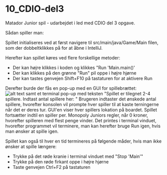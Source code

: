 # 10_CDIO-del3

Matador Junior spil - udarbejdet i led med CDIO del 3 opgave.


Sådan spiller man:

Spillet initialiseres ved at først navigere til src/main/java/Game/Main filen, som der dobbeltklikkes på for at åbne i IntelliJ.

Herefter kan spillet køres ved flere forskellige metoder:

- Der kan højre klikkes i koden og klikkes "Run 'Main.main()'
- Der kan klikkes på den grønne "Run" pil oppe i højre hjørne
- Der kan tastes genvejen Shift+F10 på tastaturen for at aktivere Run

Derefter burde der fås en pop-up med en GUI for spillebrættet: <br />
![alt text](https://i.imgur.com/NodN4Cd.png)
samt et terminal pop-up med teksten "Spillet er tilegnet 2-4 spillere. Indtast antal spillere her: "
Brugeren indtaster det ønskede antal spillere, hvorefter konsolen vil prompte hver spiller til at kaste terningerne når det er deres tur.
GUI'en viser hver spillers lokation på boardet.
Spillet fortsætter indtil en spiller per. Monopoly Juniors regler, når 0 kroner, hvorefter spilleren med flest penge vinder.
Det printes i terminal vinduet, hvorefter programmet vil terminere, man kan herefter bruge Run igen, hvis man ønsker at spille igen.

Spillet kan også til hver en tid termineres på følgende måder, hvis man ikke ønsker at spille længere:

- Trykke på det røde kranie i terminal vinduet med "Stop 'Main'"
- Trykke på den røde firkant oppe i højre hjørne
- Taste genvejen Ctrl+F2 på tastaturen
